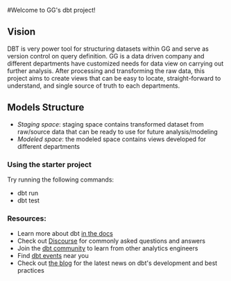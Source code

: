 #Welcome to GG's dbt project!

## Vision
DBT is very power tool for structuring datasets within GG and serve as version control on query definition. GG is a data driven company and different departments have customized needs for data view on carrying out further analysis. 
After processing and transforming the raw data, this project aims to create views that can be easy to locate, straight-forward to understand, and single source of truth to each departments. 

## Models Structure
- *Staging space*: staging space contains transformed dataset from raw/source data that can be ready to use for future analysis/modeling 
- *Modeled space*: the modeled space contains views developed for different departments




### Using the starter project

Try running the following commands:
- dbt run
- dbt test


### Resources:
- Learn more about dbt [in the docs](https://docs.getdbt.com/docs/introduction)
- Check out [Discourse](https://discourse.getdbt.com/) for commonly asked questions and answers
- Join the [dbt community](http://community.getbdt.com/) to learn from other analytics engineers
- Find [dbt events](https://events.getdbt.com) near you
- Check out [the blog](https://blog.getdbt.com/) for the latest news on dbt's development and best practices
